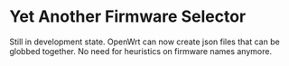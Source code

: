 # Yet Another Firmware Selector

Still in development state. OpenWrt can now create json files that can be globbed together. No need for heuristics on firmware names anymore.
